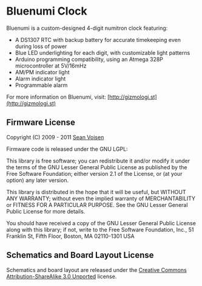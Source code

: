 Bluenumi Clock
==============

Bluenumi is a custom-designed 4-digit numitron clock featuring:

* A DS1307 RTC with backup battery for accurate timekeeping even during loss of power
* Blue LED underlighting for each digit, with customizable light patterns
* Arduino programming compatibility, using an Atmega 328P microcontroller at 5V/16mHz
* AM/PM indicator light
* Alarm indicator light
* Programmable alarm 

For more information on Bluenumi, visit: [http://gizmologi.st](http://gizmologi.st)

Firmware License
----------------

Copyright (C) 2009 - 2011 [Sean Voisen](http://sean.voisen.org)

Firmware code is released under the GNU LGPL:

This library is free software; you can redistribute it and/or modify it under the terms of the GNU Lesser General Public License as published by the Free Software Foundation; either version 2.1 of the License, or (at your option) any later version.

This library is distributed in the hope that it will be useful, but WITHOUT ANY WARRANTY; without even the implied warranty of MERCHANTABILITY or FITNESS FOR A PARTICULAR PURPOSE.  See the GNU Lesser General Public License for more details.

You should have received a copy of the GNU Lesser General Public License along with this library; if not, write to the Free Software Foundation, Inc., 51 Franklin St, Fifth Floor, Boston, MA  02110-1301  USA

Schematics and Board Layout License
-----------------------------------

Schematics and board layout are released under the [Creative Commons Attribution-ShareAlike 3.0 Unported](http://creativecommons.org/licenses/by-sa/3.0/) license.
